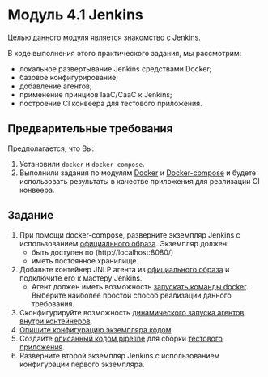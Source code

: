 # Модуль 4.1 Jenkins

Целью данного модуля является знакомство с [Jenkins](https://www.jenkins.io/). 

В ходе выполнения этого практического задания, мы рассмотрим:
- локальное развертывание Jenkins средствами Docker;
- базовое конфигурирование;
- добавление агентов;
- применение принциов IaaC/CaaC к Jenkins;
- построение CI конвеера для тестового приложения.

## Предварительные требования

Предполагается, что Вы:

1. Установили `docker` и `docker-compose`. 
1. Выполнили задания по модулям [Docker](https://github.com/digital-academy-devops/docker-module) и [Docker-compose](https://github.com/digital-academy-devops/docker-compose-module) и будете использовать результаты в качестве приложения для реализации CI конвеера.


## Задание
1. При помощи docker-compose, разверните экземпляр Jenkins с использованием [официального образа](https://www.google.com/search?q=jenkins+official+docker+image).
   Экземпляр должен:
   - быть доступен по (http://localhost:8080/)
   - иметь постоянное хранилище.
1. Добавьте контейнер JNLP агента из [официального образа](https://www.google.com/search?q=jenkins+jnlp+slave+official+docker+image) и подключите его к мастеру Jenkins.
   - Агент должен иметь возможность [запускать команды docker](https://www.google.com/search?q=how+to+run+docker+inside+docker+container). Выберите наиболее простой способ реализации данного требования. 
1. Сконфигурируйте возможность [динамического запуска агентов внутри контейнеров](https://www.google.com/search?q=jenkins+use+containers+as+agents). 
1. [Опишите конфигурацию экземпляра кодом](https://www.google.com/search?q=jenkins+how+to+store+configuration+as+code).
1. Создайте [описанный кодом pipeline](https://www.google.com/search?q=jenkins+how+to+code+app+pipeline) для сборки [тестового приложения](https://github.com/digital-academy-devops/docker-example).
1. Разверните второй экземпляр Jenkins с использованием конфигурации первого экземпляра.



